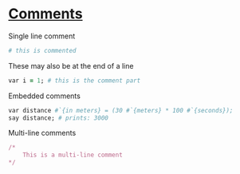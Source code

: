 [1]: http://rosettacode.org/wiki/Comments

# [Comments][1]

Single line comment

```ruby
# this is commented
```


These may also be at the end of a line

```ruby
var i = 1; # this is the comment part
```


Embedded comments

```ruby
var distance #`{in meters} = (30 #`{meters} * 100 #`{seconds});
say distance; # prints: 3000
```


Multi-line comments

```ruby
/*
    This is a multi-line comment
*/
```